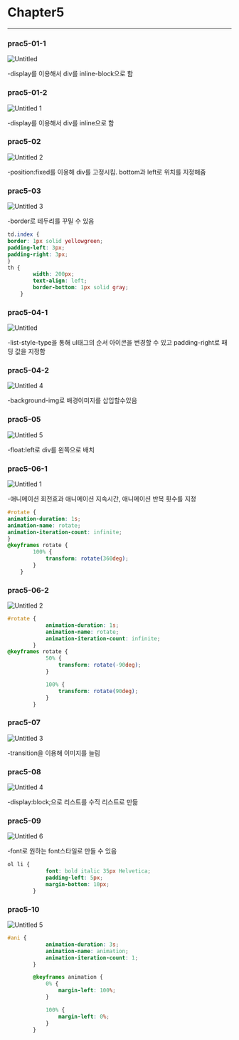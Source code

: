 # Chapter5

---

### prac5-01-1

![Untitled](https://github.com/SHAhn1111/WebProgrammingAssigments/assets/144648041/07331200-7882-40fc-bb09-a79d13ffc34e)


-display를 이용해서 div를 inline-block으로 함

### prac5-01-2

![Untitled 1](https://github.com/SHAhn1111/WebProgrammingAssigments/assets/144648041/82ff42af-8571-477c-8874-fee001f86e3a)

-display를 이용해서 div를 inline으로 함

### prac5-02

![Untitled 2](https://github.com/SHAhn1111/WebProgrammingAssigments/assets/144648041/9ca7950c-e72f-4acd-8afd-dfed4920233a)

-position:fixed를 이용해 div를 고정시킴. bottom과 left로 위치를 지정해줌

### prac5-03

![Untitled 3](https://github.com/SHAhn1111/WebProgrammingAssigments/assets/144648041/89cc84d0-2cfc-4147-85f9-2bbb365db5e2)

-border로 테두리를 꾸밀 수 있음

```css
td.index {
border: 1px solid yellowgreen;
padding-left: 3px;
padding-right: 3px;
}
th {
        width: 200px;
        text-align: left;
        border-bottom: 1px solid gray;
    }

```

### prac5-04-1

![Untitled](https://github.com/SHAhn1111/WebProgrammingAssigments/assets/144648041/68f42e86-8c78-4494-8cab-97186b7a7997)

-list-style-type을 통해 ul태그의 순서 아이콘을 변경할 수 있고 padding-right로 패딩 값을 지정함

### prac5-04-2

![Untitled 4](https://github.com/SHAhn1111/WebProgrammingAssigments/assets/144648041/e6519b91-c231-4811-bd49-2b369dabe863)


-background-img로 배경이미지를 삽입할수있음

### prac5-05

![Untitled 5](https://github.com/SHAhn1111/WebProgrammingAssigments/assets/144648041/5abb4f26-5694-4a79-b108-1a8fc60a8cda)

-float:left로 div를 왼쪽으로 배치

### prac5-06-1

![Untitled 1](https://github.com/SHAhn1111/WebProgrammingAssigments/assets/144648041/3f01da2d-6723-4e54-8d63-cc0d748b74e9)


-애니메이션 회전효과 애니메이션 지속시간, 애니메이션 반복 횟수를 지정

```css
#rotate {
animation-duration: 1s;
animation-name: rotate;
animation-iteration-count: infinite;
}    
@keyframes rotate {
        100% {
            transform: rotate(360deg);
        }
    }

```

### prac5-06-2

![Untitled 2](https://github.com/SHAhn1111/WebProgrammingAssigments/assets/144648041/478b0dc3-bd82-44dd-a7eb-a81e1d34c5af)

```css
#rotate {
            animation-duration: 1s;
            animation-name: rotate;
            animation-iteration-count: infinite;
        }
@keyframes rotate {
            50% {
                transform: rotate(-90deg);
            }

            100% {
                transform: rotate(90deg);
            }
        }
```

### prac5-07

![Untitled 3](https://github.com/SHAhn1111/WebProgrammingAssigments/assets/144648041/f6001232-fda0-4379-adb1-4fb63c5c7dbf)

-transition을 이용해 이미지를 늘림

### prac5-08

![Untitled 4](https://github.com/SHAhn1111/WebProgrammingAssigments/assets/144648041/2aba5c61-9c84-4a65-9251-cc382f5868db)

-display:block;으로 리스트를 수직 리스트로 만듦

### prac5-09

![Untitled 6](https://github.com/SHAhn1111/WebProgrammingAssigments/assets/144648041/137205ee-3997-4a88-be71-9eb0e7acbede)

-font로 원하는 font스타일로 만들 수 있음

```css
ol li {
            font: bold italic 35px Helvetica;
            padding-left: 5px;
            margin-bottom: 10px;
        }
```

### prac5-10

![Untitled 5](https://github.com/SHAhn1111/WebProgrammingAssigments/assets/144648041/78c77c53-a9d7-4776-a30b-afd91d850bf2)

```css
#ani {
            animation-duration: 3s;
            animation-name: animation;
            animation-iteration-count: 1;
        }

        @keyframes animation {
            0% {
                margin-left: 100%;
            }

            100% {
                margin-left: 0%;
            }
        }
```
